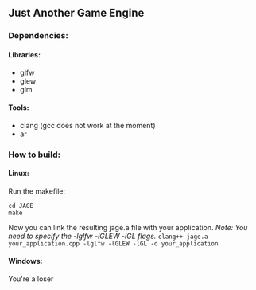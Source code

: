 ## Just Another Game Engine

### Dependencies:
#### Libraries:
- glfw
- glew
- glm

#### Tools:
- clang (gcc does not work at the moment)
- ar

### How to build:
#### Linux:

Run the makefile:
```
cd JAGE
make
```
Now you can link the resulting jage.a file with your application.
*Note: You need to specify the -lglfw -lGLEW -lGL flags.*
``` clang++ jage.a your_application.cpp -lglfw -lGLEW -lGL -o your_application ```

#### Windows:
You're a loser
